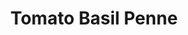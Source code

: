 ---
title: "Tomato Basil Penne"
description: "Penne pasta served with our Tomato Basil Rosée, fresh tomatoes, spinach, onions andmushrooms"
price_s: ""
price_l: "13"
price_lg: ""
weight: "7"
---
